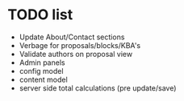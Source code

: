 # TODO list
- Update About/Contact sections
- Verbage for proposals/blocks/KBA's
- Validate authors on proposal view
- Admin panels
- config model
- content model
- server side total calculations (pre update/save)
